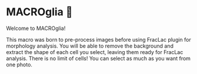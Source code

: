 # MACROglia 🧠
Welcome to MACROglia!

This macro was born to pre-process images before using FracLac plugin for morphology analysis.
You will be able to remove the background and extract the shape of each cell you select, leaving them ready for FracLac analysis.
There is no limit of cells! You can select as much as you want from one photo.
